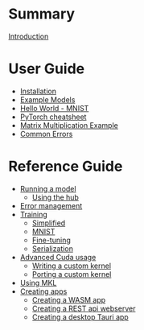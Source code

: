 # Summary

[Introduction](README.md)

# User Guide

- [Installation](guide/installation.md)
- [Example Models](guide/examples.md)
- [Hello World - MNIST](guide/hello_world.md)
- [PyTorch cheatsheet](guide/cheatsheet.md)
- [Matrix Multiplication Example](guide/matmul.md)
- [Common Errors](guide/common_errors.md)

# Reference Guide

- [Running a model](inference/inference.md)
    - [Using the hub](inference/hub.md)
- [Error management](error_manage.md)
- [Training](training/training.md)
    - [Simplified](training/simplified.md)
    - [MNIST](training/mnist.md)
    - [Fine-tuning]()
    - [Serialization]()
- [Advanced Cuda usage]()
    - [Writing a custom kernel]()
    - [Porting a custom kernel]()
- [Using MKL]()
- [Creating apps]()
    - [Creating a WASM app]()
    - [Creating a REST api webserver]()
    - [Creating a desktop Tauri app]()
